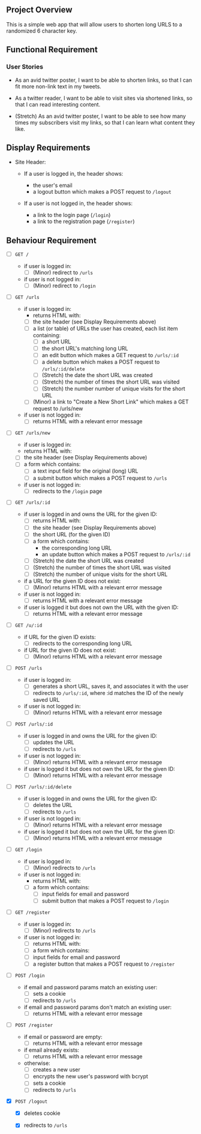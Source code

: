 ## Project Overview

This is a simple web app that will allow users to shorten long URLS to a randomized 6 character key.

## Functional Requirement

### User Stories
* As an avid twitter poster, I want to be able to shorten links, so that I can fit more non-link text in my tweets.

* As a twitter reader, I want to be able to visit sites via shortened links, so that I can read interesting content.

* (Stretch) As an avid twitter poster, I want to be able to see how many times my subscribers visit my links, so that I can learn what content they like.

## Display Requirements
* Site Header:

  * If a user is logged in, the header shows:
    * the user's email
    * a logout button which makes a POST request to `/logout`
  
  * If a user is not logged in, the header shows:
    * a link to the login page (`/login`)
    * a link to the registration page (`/register`)

## Behaviour Requirement

- [ ] `GET /`
  * if user is logged in:
    - [ ] (Minor) redirect to `/urls`
  * if user is not logged in:
    - [ ] (Minor) redirect to `/login`

- [ ] `GET /urls`
  * if user is logged in:
    * returns HTML with:
    - [ ] the site header (see Display Requirements above)
    - [ ] a list (or table) of URLs the user has created, each list item containing:
      - [ ] a short URL
      - [ ] the short URL's matching long URL
      - [ ] an edit button which makes a GET request to `/urls/:id`
      - [ ] a delete button which makes a POST request to `/urls/:id/delete`
      - [ ] (Stretch) the date the short URL was created
      - [ ] (Stretch) the number of times the short URL was visited
      - [ ] (Stretch) the number number of unique visits for the short URL
    - [ ] (Minor) a link to "Create a New Short Link" which makes a GET request to /urls/new
  * if user is not logged in:
    - [ ] returns HTML with a relevant error message

- [ ] `GET /urls/new`
  * if user is logged in:
  * returns HTML with:
  - [ ] the site header (see Display Requirements above)
  - [ ] a form which contains:
    - [ ] a text input field for the original (long) URL
    - [ ] a submit button which makes a POST request to `/urls`
  * if user is not logged in:
    - [ ] redirects to the `/login` page

- [ ] `GET /urls/:id`
  * if user is logged in and owns the URL for the given ID:
    - [ ] returns HTML with:
    - [ ] the site header (see Display Requirements above)
    - [ ] the short URL (for the given ID)
    - [ ] a form which contains:
      * the corresponding long URL
      * an update button which makes a POST request to `/urls/:id`
    - [ ] (Stretch) the date the short URL was created
    - [ ] (Stretch) the number of times the short URL was visited
    - [ ] (Stretch) the number of unique visits for the short URL
  * if a URL for the given ID does not exist:
    - [ ] (Minor) returns HTML with a relevant error message
  * if user is not logged in:
    - [ ] returns HTML with a relevant error message
  * if user is logged it but does not own the URL with the given ID:
    - [ ] returns HTML with a relevant error message

- [ ] `GET /u/:id`
  * if URL for the given ID exists:
    - [ ] redirects to the corresponding long URL
  * if URL for the given ID does not exist:
    - [ ] (Minor) returns HTML with a relevant error message

- [ ] `POST /urls`
  * if user is logged in:
    - [ ] generates a short URL, saves it, and associates it with the user
    - [ ] redirects to `/urls/:id`, where :id matches the ID of the newly saved URL
  * if user is not logged in:
    - [ ] (Minor) returns HTML with a relevant error message

- [ ] `POST /urls/:id`
  * if user is logged in and owns the URL for the given ID:
    - [ ] updates the URL
    - [ ] redirects to `/urls`
  * if user is not logged in:
    - [ ] (Minor) returns HTML with a relevant error message
  * if user is logged it but does not own the URL for the given ID:
    - [ ] (Minor) returns HTML with a relevant error message

- [ ] `POST /urls/:id/delete`
  * if user is logged in and owns the URL for the given ID:
    - [ ] deletes the URL
    - [ ] redirects to `/urls`
  * if user is not logged in:
    - [ ] (Minor) returns HTML with a relevant error message
  * if user is logged it but does not own the URL for the given ID:
    - [ ] (Minor) returns HTML with a relevant error message

- [ ] `GET /login`
  * if user is logged in:
    - [ ] (Minor) redirects to `/urls`
  * if user is not logged in:
    * returns HTML with:
    - [ ] a form which contains:
      - [ ] input fields for email and password
      - [ ] submit button that makes a POST request to `/login`

- [ ] `GET /register`
  * if user is logged in:
    - [ ] (Minor) redirects to `/urls`
  * if user is not logged in:
    - [ ] returns HTML with:
    - [ ] a form which contains:
    - [ ] input fields for email and password
    - [ ] a register button that makes a POST request to `/register`

- [ ] `POST /login`

  * if email and password params match an existing user:
    - [ ] sets a cookie
    - [ ] redirects to `/urls`
  * if email and password params don't match an existing  user:
    - [ ] returns HTML with a relevant error message

- [ ] `POST /register`
  * if email or password are empty:
    - [ ] returns HTML with a relevant error message
  * if email already exists:
    - [ ] returns HTML with a relevant error message
  * otherwise:
    - [ ] creates a new user
    - [ ] encrypts the new user's password with bcrypt
    - [ ] sets a cookie
    - [ ] redirects to `/urls`

- [x] `POST /logout`
  - [x] deletes cookie
  - [x] redirects to `/urls`


